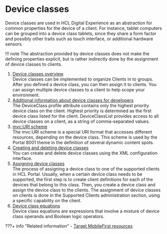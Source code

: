 # Device classes

Device classes are used in HCL Digital Experience as an abstraction for common properties for the device of a client. For instance, tablet computers can be grouped into a device class tablets, since they share a form factor and possibly other traits such as touch interface, or additional hardware sensors.


!!! note 
    The abstraction provided by device classes does not make the defining properties explicit, but is rather indirectly done by the assignment of device classes to clients.


1.  [Device classes overview](themeopt_devclass_overview.md)  
Device classes can be implemented to organize Clients in to groups. After you defined a device class, you can then assign it to clients. You can assign multiple device classes to a client to help scope your environment.
2.  [Additional information about device classes for developers](themeopt_devclass_devlop.md)  
The DeviceClass profile attribute contains only the highest priority device class on the client. Highest priority is determined as the first device class listed for the client. DeviceClassList provides access to all device classes on a client, as a string of comma-separated values.
3.  [mvc:URI scheme](rwd_mvcuri_scheme.md)  
The mvc:URI scheme is a special URI format that accesses different resources, depending on the device class. This scheme is used by the Portal 8001 theme in the definition of several dynamic content spots.
4.  [Creating and deleting device classes](themeopt_devclass_working.md)  
You can create and delete device classes using the XML configuration interface.
5.  [Assigning device classes](../device_classes/assigning_device_classes/index.md)  
The process of assigning a device class to one of the supported clients in HCL Portal. Usually, when a certain device class needs to be supported, the first step is to create client definitions for each of the devices that belong to this class. Then, you create a device class and assign the device class to the clients. The assignment of device classes on clients is done in the Supported Clients administration section, using a specific capability on the client.
6.  [Device class equations](themeopt_devclass_equat.md)  
Device class equations are expressions that involve a mixture of device class operands and Boolean logic operators.


???+ info "Related information"
    - [Target MobileFirst resources](../../../extend_dx/integration/ibm_mobilefirst/wl_device_classes.md)

